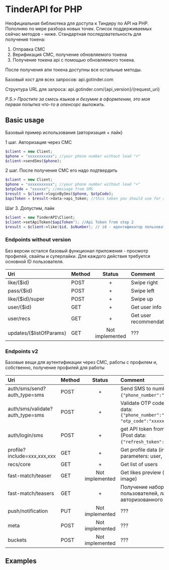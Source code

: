 # TinderAPI for PHP

Неофициальная библиотека для доступа к Тиндеру по API на PHP. Пополняю по мере разбора 
новых точек.
Список поддерживаемых сейчас методов - ниже.
Стандартная последовательность для получения токена:
1. Отправка СМС
2. Верификация СМС, получение обновляемого токена
3. Получение токена api с помощью обновляемого токена.

После получения апи токена доступны все остальные методы.

Базовый хост для всех запросов: api.gotinder.com

Структура URL для запроса: api.gotinder.com/{api_version}/{request_uri}

_P.S.> Простите за смесь языков и безумие в оформлении, это моя первая попытка 
что-то в опенсорс выложить._

## Basic usage
Базовый пример использования (авторизация + лайк)

1 шаг. Авторизация через СМС
```php
$client = new Client;
$phone = "xxxxxxxxxxx"; //your phone number without lead "+"
$client->sendSms($phone);
```

2 шаг. После получения СМС его надо подтвердить
```php
$client = new Client;
$phone = "xxxxxxxxxxx"; //your phone number without lead "+"
$otpCode = "xxxxxx"; //message from SMS
$result = $client->loginBySms($phone, $otpCode); 
$apiToken = $result->data->api_token; //this token you should use for subscribe every request
```
Шаг 3. Допустим, лайк
```php
$client = new TinderAPI\Client;
$client->setApiToken($apiToken"); //Api Token from step 2
$result = $client->like($id, $sNumber); // id - идентификатор пользователя, sNumber - внутренний рейтинг пользователя
```

### Endpoints without version
Без версии остался базовый функционал приложения - просмотр профилей, свайпы и суперлайки.
Для каждого действия требуется основной ID пользователя.

| Uri           | Method    | Status    | Comment  |
| :---          | :---      | :---:     | :---     |
| like/{$id}    | POST      |+          | Swipe right |
| pass/{$id}    | POST      |+          | Swipe left |
| like/{$id}/super| POST    |+          | Swipe up |
| user/{$id}    | GET       |+          | Get user info |
| user/recs   | GET       | +          | Get user recommendation |
| updates/{$listOfParams}   | GET       | Not implemented          | ??? |

### Endpoints v2
Базовые вещи для аутентификации через СМС, работы с профилем и, собственно, получение профилей для работы

| Uri           | Method    | Status    | Comment  |
| :---          | :---      | :---:     | :---     |
| auth/sms/send?auth_type=sms | POST | + | Send SMS to number (Post data: `{"phone_number":"70000000000"}`)|
| auth/sms/validate?auth_type=sms | POST | + | Validate OTP code from SMS (Post data: `{"phone_number":"70000000000", "otp_code":"xxxxxx"}`) |
| auth/login/sms | POST | + | get API token from refresh token (Post data: `{"refresh_token":"xxxxxxxxxxxx"}`)|
| profile?include=xxx,xxx,xxx| GET | + | Get profile data (include parameters: user, likes, boost etc.)|
| recs/core | GET | + | Get list of users |
| fast-match/teaser | GET | Not implemented  | Get likes preview (count and main image)|
| fast-match/teasers | GET | + | Получение набора изображений пользователей, лайкнувших авторизованного|
| push/notification | PUT | Not implemented | ??? |
| meta | POST | Not implemented | ??? |
| buckets | POST | Not implemented | ??? |

## Examples
